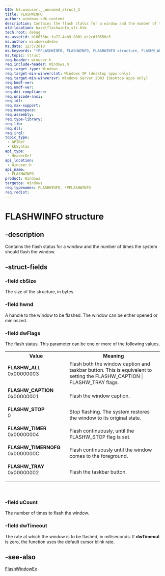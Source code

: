 ```yaml
---
UID: NS:winuser.__unnamed_struct_3
title: FLASHWINFO
author: windows-sdk-content
description: Contains the flash status for a window and the number of times the system should flash the window.
old-location: base\flashwinfo_str.htm
tech.root: debug
ms.assetid: b16636bc-fa77-4eb9-9801-dc2cdf0556e5
ms.author: windowssdkdev
ms.date: 12/5/2018
ms.keywords: "*PFLASHWINFO, FLASHWINFO, FLASHWINFO structure, FLASHW_ALL, FLASHW_CAPTION, FLASHW_STOP, FLASHW_TIMER, FLASHW_TIMERNOFG, FLASHW_TRAY, PFLASHWINFO, PFLASHWINFO structure pointer, _win32_flashwinfo_str, base.flashwinfo_str, winuser/FLASHWINFO, winuser/PFLASHWINFO"
ms.topic: struct
req.header: winuser.h
req.include-header: Windows.h
req.target-type: Windows
req.target-min-winverclnt: Windows XP [desktop apps only]
req.target-min-winversvr: Windows Server 2003 [desktop apps only]
req.kmdf-ver: 
req.umdf-ver: 
req.ddi-compliance: 
req.unicode-ansi: 
req.idl: 
req.max-support: 
req.namespace: 
req.assembly: 
req.type-library: 
req.lib: 
req.dll: 
req.irql: 
topic_type:
 - APIRef
 - kbSyntax
api_type:
 - HeaderDef
api_location:
 - Winuser.h
api_name:
 - FLASHWINFO
product: Windows
targetos: Windows
req.typenames: FLASHWINFO, *PFLASHWINFO
req.redist: 
---
```


# FLASHWINFO structure


## -description


Contains the flash status for a window and the number of times the system should flash the window.


## -struct-fields




### -field cbSize

The size of the structure, in bytes.


### -field hwnd

A handle to the window to be flashed. The window can be either opened or minimized.


### -field dwFlags

The flash status. This parameter can be one or more of the following values. 



<table>
<tr>
<th>Value</th>
<th>Meaning</th>
</tr>
<tr>
<td width="40%"><a id="FLASHW_ALL"></a><a id="flashw_all"></a><dl>
<dt><b>FLASHW_ALL</b></dt>
<dt>0x00000003</dt>
</dl>
</td>
<td width="60%">
Flash both the window caption and taskbar button. This is equivalent to setting the FLASHW_CAPTION | FLASHW_TRAY flags.

</td>
</tr>
<tr>
<td width="40%"><a id="FLASHW_CAPTION"></a><a id="flashw_caption"></a><dl>
<dt><b>FLASHW_CAPTION</b></dt>
<dt>0x00000001</dt>
</dl>
</td>
<td width="60%">
Flash the window caption.

</td>
</tr>
<tr>
<td width="40%"><a id="FLASHW_STOP"></a><a id="flashw_stop"></a><dl>
<dt><b>FLASHW_STOP</b></dt>
<dt>0</dt>
</dl>
</td>
<td width="60%">
Stop flashing. The system restores the window to its original state.

</td>
</tr>
<tr>
<td width="40%"><a id="FLASHW_TIMER"></a><a id="flashw_timer"></a><dl>
<dt><b>FLASHW_TIMER</b></dt>
<dt>0x00000004</dt>
</dl>
</td>
<td width="60%">
Flash continuously, until the FLASHW_STOP flag is set.

</td>
</tr>
<tr>
<td width="40%"><a id="FLASHW_TIMERNOFG"></a><a id="flashw_timernofg"></a><dl>
<dt><b>FLASHW_TIMERNOFG</b></dt>
<dt>0x0000000C</dt>
</dl>
</td>
<td width="60%">
Flash continuously until the window comes to the foreground.

</td>
</tr>
<tr>
<td width="40%"><a id="FLASHW_TRAY"></a><a id="flashw_tray"></a><dl>
<dt><b>FLASHW_TRAY</b></dt>
<dt>0x00000002</dt>
</dl>
</td>
<td width="60%">
Flash the taskbar button.

</td>
</tr>
</table>
 


### -field uCount

The number of times to flash the window.


### -field dwTimeout

The rate at which the window is to be flashed, in milliseconds. If <b>dwTimeout</b> is zero, the function uses the default cursor blink rate.


## -see-also




<a href="https://msdn.microsoft.com/474ec2d9-3ee9-4622-843e-d6ae36fedd7f">FlashWindowEx</a>
 

 

